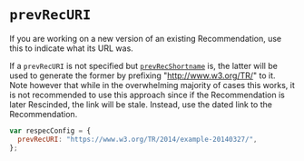 # `prevRecURI`

If you are working on a new version of an existing Recommendation, use this to indicate what its URL was.

If a `prevRecURI` is not specified but [`prevRecShortname`](prevRecShortname) is, the latter will be used to generate the former by prefixing "http://www.w3.org/TR/" to it. Note however that while in the overwhelming majority of cases this works, it is not recommended to use this approach since if the Recommendation is later Rescinded, the link will be stale. Instead, use the dated link to the Recommendation.


```js "example": "Set URL of previous version of Recommendation."
var respecConfig = {
  prevRecURI: "https://www.w3.org/TR/2014/example-20140327/",
};
```

